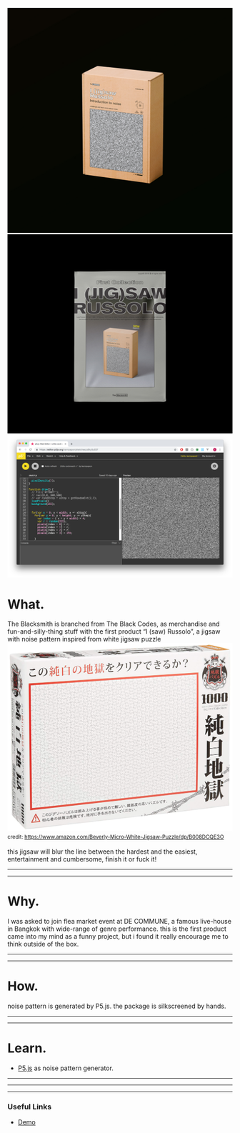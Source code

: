 ![home](../../assets/images/the-blacksmith/00.jpg)
![home](../../assets/images/the-blacksmith/01.jpg)
![home](../../assets/images/the-blacksmith/02.png)



# What.

The Blacksmith is branched from The Black Codes, as merchandise and fun-and-silly-thing stuff with the first product “I (saw) Russolo”, a jigsaw with noise pattern 
inspired from white jigsaw puzzle
<br>
![home](../../assets/images/the-blacksmith/03.jpg)
<small>credit: https://www.amazon.com/Beverly-Micro-White-Jigsaw-Puzzle/dp/B008DCQE3O</small>
<br>
<br>
this jigsaw will blur the line between the hardest and the easiest, entertainment and cumbersome, finish it or fuck it!

------
------

# Why.

I was asked to join flea market event at DE COMMUNE, a famous live-house in Bangkok with wide-range of genre performance. this is the first product came into my mind as a funny project, but i found it really encourage me to think outside of the box.

------
------

# How.
noise pattern is generated by P5.js.
the package is silkscreened by hands.

------
------
# Learn.

- [P5.js](https://p5js.org/) as noise pattern generator.

------
------

---


### Useful Links
- [Demo](https://editor.p5js.org/karnpapon/sketches/u8ky5uEEF)
